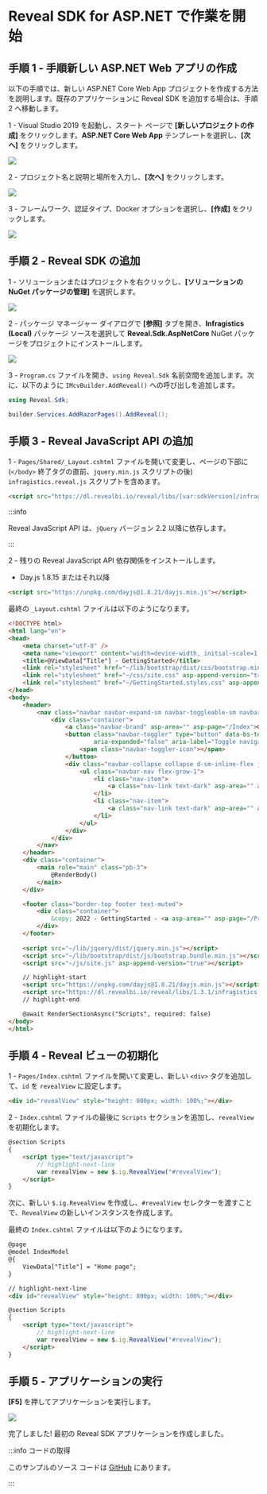 # Reveal SDK for ASP.NET で作業を開始

## 手順 1 - 手順新しい ASP.NET Web アプリの作成

以下の手順では、新しい ASP.NET Core Web App プロジェクトを作成する方法を説明します。既存のアプリケーションに Reveal SDK を追加する場合は、手順 2 へ移動します。

1 - Visual Studio 2019 を起動し、スタート ページで **[新しいプロジェクトの作成]** をクリックします。**ASP.NET Core Web App** テンプレートを選択し、**[次へ]** をクリックします。

![](images/getting-started-new-asp-net-core-web-app-project.jpg)

2 - プロジェクト名と説明と場所を入力し、**[次へ]** をクリックします。

![](images/getting-started-new-asp-net-core-web-app-name.jpg)

3 - フレームワーク、認証タイプ、Docker オプションを選択し、**[作成]** をクリックします。

![](images/getting-started-new-asp-net-core-web-app-info.jpg)

## 手順 2 - Reveal SDK の追加

1 - ソリューションまたはプロジェクトを右クリックし、**[ソリューションの NuGet パッケージの管理]** を選択します。

![](images/getting-started-nuget-packages-manage.jpg)

2 - パッケージ マネージャー ダイアログで **[参照]** タブを開き、**Infragistics (Local)** パッケージ ソースを選択して **Reveal.Sdk.AspNetCore** NuGet パッケージをプロジェクトにインストールします。

![](images/getting-started-nuget-packages-install.jpg)

3 - `Program.cs` ファイルを開き、`using Reveal.Sdk` 名前空間を追加します。次に、以下のように `IMcvBuilder.AddReveal()` への呼び出しを追加します。

```cs
using Reveal.Sdk;

builder.Services.AddRazorPages().AddReveal();
```

## 手順 3 - Reveal JavaScript API の追加

1 - `Pages/Shared/_Layout.cshtml` ファイルを開いて変更し、ページの下部に (`</body>` 終了タグの直前、`jquery.min.js` スクリプトの後) `infragistics.reveal.js` スクリプトを含めます。

```html
<script src="https://dl.revealbi.io/reveal/libs/[var:sdkVersion]/infragistics.reveal.js"></script>
```

:::info

Reveal JavaScript API は、`jQuery` バージョン 2.2 以降に依存します。

:::

2 - 残りの Reveal JavaScript API 依存関係をインストールします。

- Day.js 1.8.15 またはそれ以降

```html
<script src="https://unpkg.com/dayjs@1.8.21/dayjs.min.js"></script>
```

最終の `_Layout.cshtml` ファイルは以下のようになります。

```html title="Pages/Shared/_Layout.cshtml"
<!DOCTYPE html>
<html lang="en">
<head>
    <meta charset="utf-8" />
    <meta name="viewport" content="width=device-width, initial-scale=1.0" />
    <title>@ViewData["Title"] - GettingStarted</title>
    <link rel="stylesheet" href="~/lib/bootstrap/dist/css/bootstrap.min.css" />
    <link rel="stylesheet" href="~/css/site.css" asp-append-version="true" />
    <link rel="stylesheet" href="~/GettingStarted.styles.css" asp-append-version="true" />
</head>
<body>
    <header>
        <nav class="navbar navbar-expand-sm navbar-toggleable-sm navbar-light bg-white border-bottom box-shadow mb-3">
            <div class="container">
                <a class="navbar-brand" asp-area="" asp-page="/Index">GettingStarted</a>
                <button class="navbar-toggler" type="button" data-bs-toggle="collapse" data-bs-target=".navbar-collapse" aria-controls="navbarSupportedContent"
                        aria-expanded="false" aria-label="Toggle navigation">
                    <span class="navbar-toggler-icon"></span>
                </button>
                <div class="navbar-collapse collapse d-sm-inline-flex justify-content-between">
                    <ul class="navbar-nav flex-grow-1">
                        <li class="nav-item">
                            <a class="nav-link text-dark" asp-area="" asp-page="/Index">Home</a>
                        </li>
                        <li class="nav-item">
                            <a class="nav-link text-dark" asp-area="" asp-page="/Privacy">Privacy</a>
                        </li>
                    </ul>
                </div>
            </div>
        </nav>
    </header>
    <div class="container">
        <main role="main" class="pb-3">
            @RenderBody()
        </main>
    </div>

    <footer class="border-top footer text-muted">
        <div class="container">
            &copy; 2022 - GettingStarted - <a asp-area="" asp-page="/Privacy">Privacy</a>
        </div>
    </footer>
    
    <script src="~/lib/jquery/dist/jquery.min.js"></script>
    <script src="~/lib/bootstrap/dist/js/bootstrap.bundle.min.js"></script>
    <script src="~/js/site.js" asp-append-version="true"></script>

    // highlight-start
    <script src="https://unpkg.com/dayjs@1.8.21/dayjs.min.js"></script>
    <script src="https://dl.revealbi.io/reveal/libs/1.3.1/infragistics.reveal.js"></script>
    // highlight-end

    @await RenderSectionAsync("Scripts", required: false)
</body>
</html>
```

## 手順 4 - Reveal ビューの初期化

1 - `Pages/Index.cshtml` ファイルを開いて変更し、新しい `<div>` タグを追加して、`id` を `revealView` に設定します。

```html
<div id="revealView" style="height: 800px; width: 100%;"></div>
```

2 - `Index.cshtml` ファイルの最後に `Scripts` セクションを追加し、`revealView` を初期化します。

```html
@section Scripts
{
    <script type="text/javascript">
        // highlight-next-line
        var revealView = new $.ig.RevealView("#revealView");
    </script>
}
```

次に、新しい `$.ig.RevealView` を作成し、`#revealView` セレクターを渡すことで、`RevealView` の新しいインスタンスを作成します。

最終の `Index.cshtml` ファイルは以下のようになります。

```html
@page
@model IndexModel
@{
    ViewData["Title"] = "Home page";
}

// highlight-next-line
<div id="revealView" style="height: 800px; width: 100%;"></div>

@section Scripts
{
    <script type="text/javascript">
        // highlight-next-line
        var revealView = new $.ig.RevealView("#revealView");
    </script>
}
```
## 手順 5 - アプリケーションの実行

**[F5]** を押してアプリケーションを実行します。

![](images/asp-net-core-web-app-running.jpg)

完了しました! 最初の Reveal SDK アプリケーションを作成しました。

:::info コードの取得

このサンプルのソース コードは [GitHub](https://github.com/RevealBi/sdk-samples-javascript/tree/main/01-GettingStarted/client/aspnet-webapp) にあります。

:::